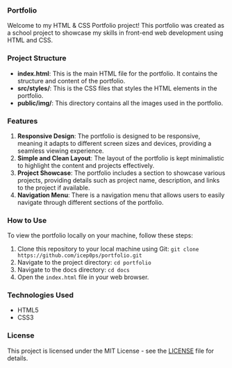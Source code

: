 ### Portfolio
Welcome to my HTML & CSS Portfolio project! This portfolio was created as a school project to showcase my skills in front-end web development using HTML and CSS.

### Project Structure
- **index.html**: This is the main HTML file for the portfolio. It contains the structure and content of the portfolio.
- **src/styles/**: This is the CSS files that styles the HTML elements in the portfolio.
- **public/img/**: This directory contains all the images used in the portfolio.

### Features
1. **Responsive Design**: The portfolio is designed to be responsive, meaning it adapts to different screen sizes and devices, providing a seamless viewing experience.
2. **Simple and Clean Layout**: The layout of the portfolio is kept minimalistic to highlight the content and projects effectively.
3. **Project Showcase**: The portfolio includes a section to showcase various projects, providing details such as project name, description, and links to the project if available.
4. **Navigation Menu**: There is a navigation menu that allows users to easily navigate through different sections of the portfolio.

### How to Use
To view the portfolio locally on your machine, follow these steps:
1. Clone this repository to your local machine using Git: `git clone https://github.com/icep0ps/portfolio.git`
2. Navigate to the project directory: `cd portfolio`
3. Navigate to the docs directory: `cd docs`
4. Open the `index.html` file in your web browser.

### Technologies Used
- HTML5
- CSS3

### License
This project is licensed under the MIT License - see the [LICENSE](LICENSE) file for details.
